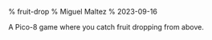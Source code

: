 % fruit-drop
% Miguel Maltez
% 2023-09-16

A Pico-8 game where you catch fruit dropping from above.


